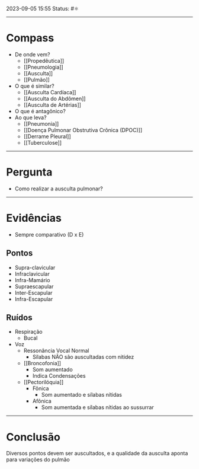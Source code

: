 2023-09-05 15:55
Status: #⚛ 

---
# Compass
- De onde vem?
	- [[Propedêutica]]
	- [[Pneumologia]]
	- [[Ausculta]]
	- [[Pulmão]]
- O que é similar?
	- [[Ausculta Cardíaca]]
	- [[Ausculta do Abdômen]]
	- [[Ausculta de Artérias]]
- O que é antagônico?
- Ao que leva?
	- [[Pneumonia]]
	- [[Doença Pulmonar Obstrutiva Crônica (DPOC)]]
	- [[Derrame Pleural]]
	- [[Tuberculose]]

----
# Pergunta
- Como realizar a ausculta pulmonar?

---- 
# Evidências
- Sempre comparativo (D x E)
## Pontos
- Supra-clavicular
- Infraclavicular
- Infra-Mamário
- Supraescapular
- Inter-Escapular
- Infra-Escapular
## Ruídos
- Respiração
	- Bucal
- Voz
	- Ressonância Vocal Normal
		- Sílabas NÃO são auscultadas com nitidez
	- [[Broncofonia]]
		- Som aumentado
		- Indica Condensações
	- [[Pectorilóquia]]
		- Fônica
			- Som aumentado e sílabas nítidas
		- Afônica
			- Som aumentada e sílabas nítidas ao sussurrar
----  
# Conclusão
Diversos pontos devem ser auscultados, e a qualidade da ausculta aponta para variações do pulmão